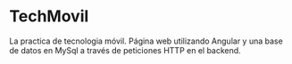 # TechMovil
La practica de tecnologia móvil.
Página web utilizando Angular y una base de datos en MySql a través de peticiones HTTP en el backend.
